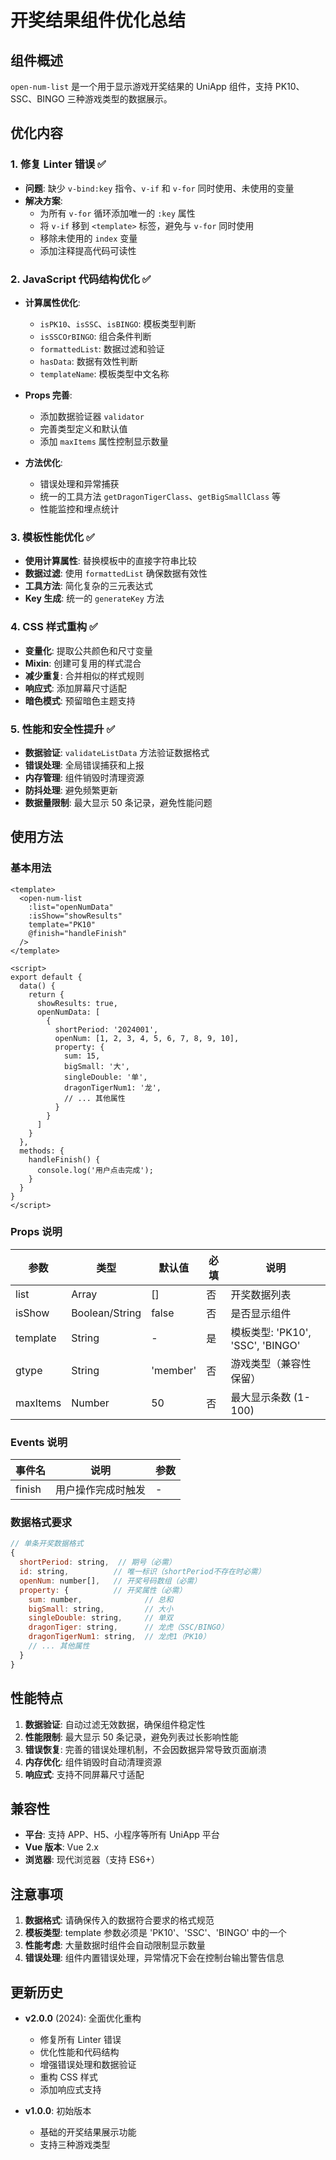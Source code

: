 # 开奖结果组件优化总结

## 组件概述
`open-num-list` 是一个用于显示游戏开奖结果的 UniApp 组件，支持 PK10、SSC、BINGO 三种游戏类型的数据展示。

## 优化内容

### 1. 修复 Linter 错误 ✅
- **问题**: 缺少 `v-bind:key` 指令、`v-if` 和 `v-for` 同时使用、未使用的变量
- **解决方案**:
  - 为所有 `v-for` 循环添加唯一的 `:key` 属性
  - 将 `v-if` 移到 `<template>` 标签，避免与 `v-for` 同时使用
  - 移除未使用的 `index` 变量
  - 添加注释提高代码可读性

### 2. JavaScript 代码结构优化 ✅
- **计算属性优化**:
  - `isPK10`、`isSSC`、`isBINGO`: 模板类型判断
  - `isSSCOrBINGO`: 组合条件判断
  - `formattedList`: 数据过滤和验证
  - `hasData`: 数据有效性判断
  - `templateName`: 模板类型中文名称

- **Props 完善**:
  - 添加数据验证器 `validator`
  - 完善类型定义和默认值
  - 添加 `maxItems` 属性控制显示数量

- **方法优化**:
  - 错误处理和异常捕获
  - 统一的工具方法 `getDragonTigerClass`、`getBigSmallClass` 等
  - 性能监控和埋点统计

### 3. 模板性能优化 ✅
- **使用计算属性**: 替换模板中的直接字符串比较
- **数据过滤**: 使用 `formattedList` 确保数据有效性
- **工具方法**: 简化复杂的三元表达式
- **Key 生成**: 统一的 `generateKey` 方法

### 4. CSS 样式重构 ✅
- **变量化**: 提取公共颜色和尺寸变量
- **Mixin**: 创建可复用的样式混合
- **减少重复**: 合并相似的样式规则
- **响应式**: 添加屏幕尺寸适配
- **暗色模式**: 预留暗色主题支持

### 5. 性能和安全性提升 ✅
- **数据验证**: `validateListData` 方法验证数据格式
- **错误处理**: 全局错误捕获和上报
- **内存管理**: 组件销毁时清理资源
- **防抖处理**: 避免频繁更新
- **数据量限制**: 最大显示 50 条记录，避免性能问题

## 使用方法

### 基本用法
```vue
<template>
  <open-num-list
    :list="openNumData"
    :isShow="showResults"
    template="PK10"
    @finish="handleFinish"
  />
</template>

<script>
export default {
  data() {
    return {
      showResults: true,
      openNumData: [
        {
          shortPeriod: '2024001',
          openNum: [1, 2, 3, 4, 5, 6, 7, 8, 9, 10],
          property: {
            sum: 15,
            bigSmall: '大',
            singleDouble: '单',
            dragonTigerNum1: '龙',
            // ... 其他属性
          }
        }
      ]
    }
  },
  methods: {
    handleFinish() {
      console.log('用户点击完成');
    }
  }
}
</script>
```

### Props 说明

| 参数 | 类型 | 默认值 | 必填 | 说明 |
|------|------|--------|------|------|
| list | Array | [] | 否 | 开奖数据列表 |
| isShow | Boolean/String | false | 否 | 是否显示组件 |
| template | String | - | 是 | 模板类型: 'PK10', 'SSC', 'BINGO' |
| gtype | String | 'member' | 否 | 游戏类型（兼容性保留） |
| maxItems | Number | 50 | 否 | 最大显示条数 (1-100) |

### Events 说明

| 事件名 | 说明 | 参数 |
|--------|------|------|
| finish | 用户操作完成时触发 | - |

### 数据格式要求

```javascript
// 单条开奖数据格式
{
  shortPeriod: string,  // 期号（必需）
  id: string,          // 唯一标识（shortPeriod不存在时必需）
  openNum: number[],   // 开奖号码数组（必需）
  property: {          // 开奖属性（必需）
    sum: number,              // 总和
    bigSmall: string,         // 大小
    singleDouble: string,     // 单双
    dragonTiger: string,      // 龙虎（SSC/BINGO）
    dragonTigerNum1: string,  // 龙虎1（PK10）
    // ... 其他属性
  }
}
```

## 性能特点

1. **数据验证**: 自动过滤无效数据，确保组件稳定性
2. **性能限制**: 最大显示 50 条记录，避免列表过长影响性能
3. **错误恢复**: 完善的错误处理机制，不会因数据异常导致页面崩溃
4. **内存优化**: 组件销毁时自动清理资源
5. **响应式**: 支持不同屏幕尺寸适配

## 兼容性

- **平台**: 支持 APP、H5、小程序等所有 UniApp 平台
- **Vue 版本**: Vue 2.x
- **浏览器**: 现代浏览器（支持 ES6+）

## 注意事项

1. **数据格式**: 请确保传入的数据符合要求的格式规范
2. **模板类型**: template 参数必须是 'PK10'、'SSC'、'BINGO' 中的一个
3. **性能考虑**: 大量数据时组件会自动限制显示数量
4. **错误处理**: 组件内置错误处理，异常情况下会在控制台输出警告信息

## 更新历史

- **v2.0.0** (2024): 全面优化重构
  - 修复所有 Linter 错误
  - 优化性能和代码结构
  - 增强错误处理和数据验证
  - 重构 CSS 样式
  - 添加响应式支持

- **v1.0.0**: 初始版本
  - 基础的开奖结果展示功能
  - 支持三种游戏类型 